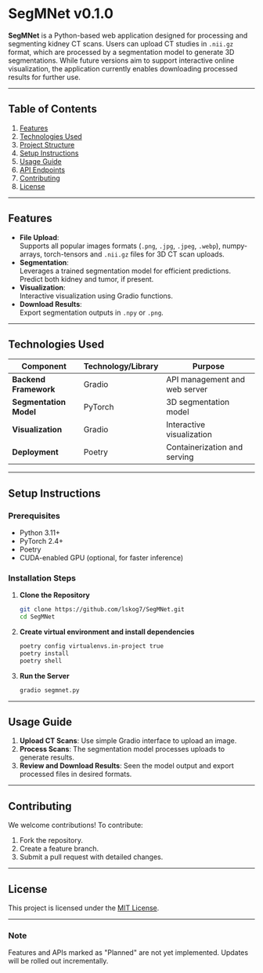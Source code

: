 # **SegMNet v0.1.0**

**SegMNet** is a Python-based web application designed for processing and segmenting kidney CT scans. Users can upload CT studies in `.nii.gz` format, which are processed by a segmentation model to generate 3D segmentations. While future versions aim to support interactive online visualization, the application currently enables downloading processed results for further use.

---

## **Table of Contents**

1. [Features](#features)  
2. [Technologies Used](#technologies-used)  
3. [Project Structure](#project-structure)  
4. [Setup Instructions](#setup-instructions)  
5. [Usage Guide](#usage-guide)  
6. [API Endpoints](#api-endpoints)  
7. [Contributing](#contributing)  
8. [License](#license)  

---

## **Features**

- **File Upload**:  
  Supports all popular images formats (`.png`, `.jpg`, `.jpeg`, `.webp`), numpy-arrays, torch-tensors and `.nii.gz` files for 3D CT scan uploads.
- **Segmentation**:  
  Leverages a trained segmentation model for efficient predictions. Predict both kidney and tumor, if present.
- **Visualization**:  
  Interactive visualization using Gradio functions.
- **Download Results**:  
  Export segmentation outputs in `.npy` or `.png`.

---

## **Technologies Used**

| Component              | Technology/Library | Purpose                           |  
|------------------------|--------------------|-----------------------------------|  
| **Backend Framework**  | Gradio             | API management and web server     |
| **Segmentation Model** | PyTorch            | 3D segmentation model             |  
| **Visualization**      | Gradio             | Interactive visualization         |
| **Deployment**         | Poetry             | Containerization and serving      |  

---

## **Setup Instructions**

### Prerequisites

- Python 3.11+  
- PyTorch 2.4+
- Poetry
- CUDA-enabled GPU (optional, for faster inference)  

### Installation Steps

1. **Clone the Repository**  
   ```bash  
   git clone https://github.com/lskog7/SegMNet.git  
   cd SegMNet  
   ```  

2. **Create virtual environment and install dependencies**  
   ```bash  
   poetry config virtualenvs.in-project true
   poetry install
   poetry shell
   ```
   
3. **Run the Server**  
   ```bash  
   gradio segmnet.py
   ```  

---

## **Usage Guide**

1. **Upload CT Scans**: Use simple Gradio interface to upload an image.
2. **Process Scans**: The segmentation model processes uploads to generate results.  
3. **Review and Download Results**: Seen the model output and export processed files in desired formats.  

---

## **Contributing**

We welcome contributions! To contribute:  

1. Fork the repository.  
2. Create a feature branch.  
3. Submit a pull request with detailed changes.  

---

## **License**

This project is licensed under the [MIT License](LICENSE).  

---  

### **Note**  
Features and APIs marked as "Planned" are not yet implemented. Updates will be rolled out incrementally.